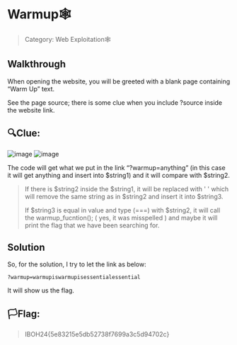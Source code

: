 # Warmup🕸️
> Category: Web Exploitation🕸️

## Walkthrough

When opening the website, you will be greeted with a blank page containing “Warm Up” text.

See the page source; there is some clue when you include ?source inside the website link.

## 🔍Clue:

![image](https://github.com/user-attachments/assets/0e56b441-c378-4626-8ae0-dff037acf261)
![image](https://github.com/user-attachments/assets/a1d2ea66-23bd-4ca6-8037-b7d876a44205)

The code will get what we put in the link “?warmup=anything” (in this case it will get
anything and insert into $string1) and it will compare with $string2.

>If there is $string2 inside the $string1, it will be replaced with ' ' which will remove the same
string as in $string2 and insert it into $string3.
>
>If $string3 is equal in value and type (===) with $string2, it will call the warmup_fucntion();
( yes, it was misspelled ) and maybe it will print the flag that we have been searching for.

## Solution

So, for the solution, I try to let the link as below:

```
?warmup=warmupiswarmupisessentialessential
```

It will show us the flag.

## 🏳️Flag:

>IBOH24{5e83215e5db52738f7699a3c5d94702c}
